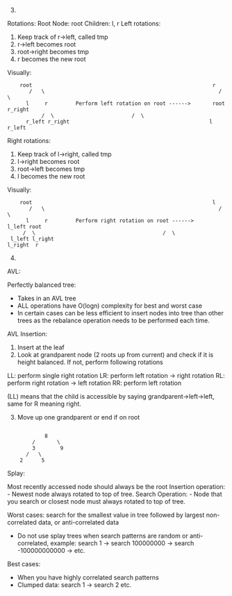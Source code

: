 3.

Rotations:
Root Node: root
Children: l, r
Left rotations:

1. Keep track of r->left, called tmp
2. r->left becomes root
3. root->right becomes tmp
4. r becomes the new root

Visually:
```
	root                                                          r
       /   \                                                        /  \
      l     r         Perform left rotation on root ------>       root  r_right
           /  \						    /  \
      r_left r_right                                             l   r_left
```
Right rotations:

1. Keep track of l->right, called tmp
2. l->right becomes root
3. root->left becomes tmp
4. l becomes the new root

Visually:
```
	root                                                          l
       /   \                                                        /  \
      l     r         Perform right rotation on root ------>     l_left root
     /  \						                  /  \
 l_left l_right                                                    l_right  r
```


4.

AVL:

Perfectly balanced tree:
- Takes in an AVL tree
- ALL operations have O(logn) complexity for best and worst case
- In certain cases can be less efficient to insert nodes into tree than other trees as the rebalance operation needs to be performed each time.


AVL Insertion:
1. Insert at the leaf
2. Look at grandparent node (2 roots up from current) and check if it is height balanced. If not, perform following rotations

LL: perform single right rotation
LR: perform left rotation -> right rotation
RL: perform right rotation -> left rotation
RR: perform left rotation

(LL) means that the child is accessible by saying grandparent->left->left, same for R meaning right.

3. Move up one grandparent or end if on root
```

            8
        /       \
        3        9
      /   \
    2      5
```
       

Splay:

Most recently accessed node should always be the root
Insertion operation:
    - Newest node always rotated to top of tree.
Search Operation:
    - Node that you search or closest node must always rotated to top of tree.

Worst cases:
search for the smallest value in tree followed by largest
non-correlated data, or anti-correlated data
- Do not use splay trees when search patterns are random or anti-correlated, example:
	search 1 -> search 100000000 -> search -100000000000 -> etc.

Best cases:
- When you have highly correlated search patterns
- Clumped data: search 1 -> search 2 etc.
